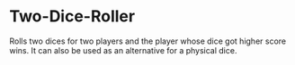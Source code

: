 # Two-Dice-Roller
Rolls two dices for two players and the player whose dice got higher score wins. It can also be used as an alternative for a physical dice.
